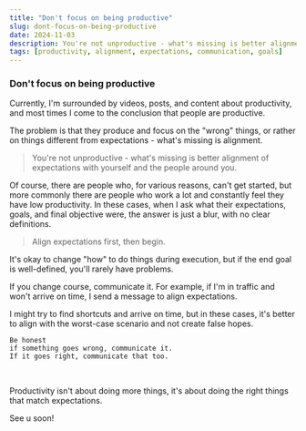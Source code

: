 ```yaml
---
title: "Don't focus on being productive"
slug: dont-focus-on-being-productive
date: 2024-11-03
description: You're not unproductive - what's missing is better alignment of expectations with yourself and the people around you.
tags: [productivity, alignment, expectations, communication, goals]
---
```


### Don't focus on being productive

Currently, I'm surrounded by videos, posts, and content about productivity, and most times I come to the conclusion that people are productive. 

The problem is that they produce and focus on the "wrong" things, or rather on things different from expectations - what's missing is alignment.

> You're not unproductive - what's missing is better alignment of expectations with yourself and the people around you.

Of course, there are people who, for various reasons, can't get started, but more commonly there are people who work a lot and constantly feel they have low productivity. In these cases, when I ask what their expectations, goals, and final objective were, the answer is just a blur, with no clear definitions.

> Align expectations first, then begin.

It's okay to change "how" to do things during execution, but if the end goal is well-defined, you'll rarely have problems.

If you change course, communicate it. For example, if I'm in traffic and won't arrive on time, I send a message to align expectations.

I might try to find shortcuts and arrive on time, but in these cases, it's better to align with the worst-case scenario and not create false hopes.

```
Be honest
if something goes wrong, communicate it. 
If it goes right, communicate that too.
```
<br>

Productivity isn't about doing more things,
it's about doing the right things that match expectations.

See u soon!
